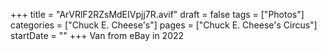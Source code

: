 +++
title = "ArVRlF2RZsMdEIVpjj7R.avif"
draft = false
tags = ["Photos"]
categories = ["Chuck E. Cheese's"]
pages = ["Chuck E. Cheese's Circus"]
startDate = ""
+++
Van from eBay in 2022
